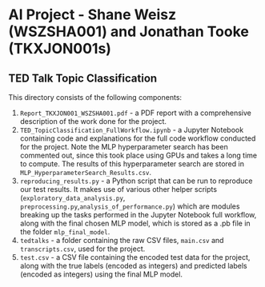 # AI Project - Shane Weisz (WSZSHA001) and Jonathan Tooke (TKXJON001s)
## TED Talk Topic Classification

This directory consists of the following components:

1.  `Report_TKXJON001_WSZSHA001.pdf` - a PDF report with a comprehensive description of the work done for the project.
2.  `TED_TopicClassification_FullWorkflow.ipynb` - a Jupyter Notebook containing code and explanations for the full code workflow conducted for the project. Note the MLP hyperparameter search has been commented out, since this took place using GPUs and takes a long time to compute. The results of this hyperparameter search are stored in `MLP_HyperparameterSearch_Results.csv`.
3.  `reproducing_results.py` - a Python script that can be run to reproduce our test results. It makes use of various other helper scripts (`exploratory_data_analysis.py`, `preprocessing.py`,`analysis_of_performance.py`) which are modules breaking up the tasks performed in the Jupyter Notebook full workflow, along with the final chosen MLP model, which is stored as a .pb file in the folder `mlp_final_model`.
4. `tedtalks` - a folder containing the raw CSV files, `main.csv` and `transcripts.csv`, used for the project.
5. `test.csv` - a CSV file containing the encoded test data for the project, along with the true labels (encoded as integers) and predicted labels (encoded as integers) using the final MLP model. 